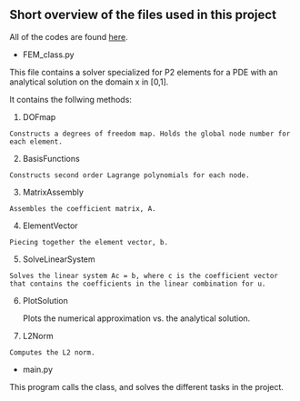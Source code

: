 ## Short overview of the files used in this project

All of the codes are found [here](https://github.com/marialinea/IN5270/tree/master/FEM1D_project).

* FEM_class.py

 This file contains a solver specialized for P2 elements for a PDE with an analytical solution on the domain x in [0,1].

 It contains the follwing methods:
  1. DOFmap

    Constructs a degrees of freedom map. Holds the global node number for each element.
  2. BasisFunctions

    Constructs second order Lagrange polynomials for each node.

  3. MatrixAssembly

    Assembles the coefficient matrix, A.

  4. ElementVector

    Piecing together the element vector, b.

  5. SolveLinearSystem

    Solves the linear system Ac = b, where c is the coefficient vector that contains the coefficients in the linear combination for u.

  6. PlotSolution

      Plots the numerical approximation vs. the analytical solution.

  7. L2Norm

    Computes the L2 norm.

* main.py

 This program calls the class, and solves the different tasks in the project.
